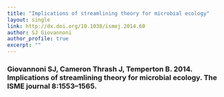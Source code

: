 ```yaml
---
title: "Implications of streamlining theory for microbial ecology"
layout: single
link: http://dx.doi.org/10.1038/ismej.2014.60
author: SJ Giovannoni
author_profile: true
excerpt: ""
---
```


### Giovannoni SJ, Cameron Thrash J, Temperton B. 2014. Implications of streamlining theory for microbial ecology. The ISME journal 8:1553–1565.
